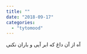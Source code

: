 ```yaml
---
title: ""
date: "2018-09-17"
categories: 
  - "tytomood"
---
```


آه از آن داغ که ابر آیی و باران نکنی
